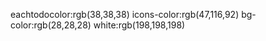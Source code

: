 eachtodocolor:rgb(38,38,38)
icons-color:rgb(47,116,92)
bg-color:rgb(28,28,28)
white:rgb(198,198,198)
